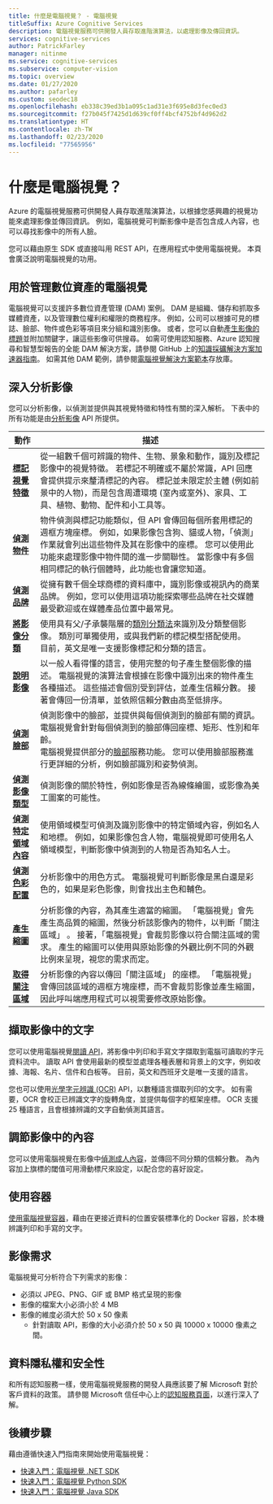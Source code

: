 ```yaml
---
title: 什麼是電腦視覺？ - 電腦視覺
titleSuffix: Azure Cognitive Services
description: 電腦視覺服務可供開發人員存取進階演算法，以處理影像及傳回資訊。
services: cognitive-services
author: PatrickFarley
manager: nitinme
ms.service: cognitive-services
ms.subservice: computer-vision
ms.topic: overview
ms.date: 01/27/2020
ms.author: pafarley
ms.custom: seodec18
ms.openlocfilehash: eb338c39ed3b1a095c1ad31e3f695e8d3fec0ed3
ms.sourcegitcommit: f27b045f7425d1d639cf0ff4bcf4752bf4d962d2
ms.translationtype: HT
ms.contentlocale: zh-TW
ms.lasthandoff: 02/23/2020
ms.locfileid: "77565956"
---
```

# <a name="what-is-computer-vision"></a>什麼是電腦視覺？

Azure 的電腦視覺服務可供開發人員存取進階演算法，以根據您感興趣的視覺功能來處理影像並傳回資訊。 例如，電腦視覺可判斷影像中是否包含成人內容，也可以尋找影像中的所有人臉。

您可以藉由原生 SDK 或直接叫用 REST API，在應用程式中使用電腦視覺。 本頁會廣泛說明電腦視覺的功用。

## <a name="computer-vision-for-digital-asset-management"></a>用於管理數位資產的電腦視覺

電腦視覺可以支援許多數位資產管理 (DAM) 案例。 DAM 是組織、儲存和抓取多媒體資產，以及管理數位權利和權限的商務程序。 例如，公司可以根據可見的標誌、臉部、物件或色彩等項目來分組和識別影像。 或者，您可以自動[產生影像的標題](./Tutorials/storage-lab-tutorial.md)並附加關鍵字，讓這些影像可供搜尋。 如需可使用認知服務、Azure 認知搜尋和智慧型報告的全能 DAM 解決方案，請參閱 GitHub 上的[知識採礦解決方案加速器指南](https://github.com/Azure-Samples/azure-search-knowledge-mining)。 如需其他 DAM 範例，請參閱[電腦視覺解決方案範本](https://github.com/Azure-Samples/Cognitive-Services-Vision-Solution-Templates)存放庫。

## <a name="analyze-images-for-insight"></a>深入分析影像

您可以分析影像，以偵測並提供與其視覺特徵和特性有關的深入解析。 下表中的所有功能是由[分析影像](https://westcentralus.dev.cognitive.microsoft.com/docs/services/5adf991815e1060e6355ad44/operations/56f91f2e778daf14a499e1fa) API 所提供。

| 動作 | 描述 |
| ------ | ----------- |
|**[標記視覺特徵](concept-tagging-images.md)**|從一組數千個可辨識的物件、生物、景象和動作，識別及標記影像中的視覺特徵。 若標記不明確或不屬於常識，API 回應會提供提示來釐清標記的內容。 標記並未限定於主體 (例如前景中的人物)，而是包含周遭環境 (室內或室外)、家具、工具、植物、動物、配件和小工具等。|
|**[偵測物件](concept-object-detection.md)**| 物件偵測與標記功能類似，但 API 會傳回每個所套用標記的週框方塊座標。 例如，如果影像包含狗、貓或人物，「偵測」作業就會列出這些物件及其在影像中的座標。 您可以使用此功能來處理影像中物件間的進一步關聯性。 當影像中有多個相同標記的執行個體時，此功能也會讓您知道。|
|**[偵測品牌](concept-brand-detection.md)**|從擁有數千個全球商標的資料庫中，識別影像或視訊內的商業品牌。 例如，您可以使用這項功能探索哪些品牌在社交媒體最受歡迎或在媒體產品位置中最常見。|
|**[將影像分類](concept-categorizing-images.md)**|使用具有父/子承襲階層的[類別分類法](Category-Taxonomy.md)來識別及分類整個影像。 類別可單獨使用，或與我們新的標記模型搭配使用。<br/>目前，英文是唯一支援影像標記和分類的語言。|
|**[說明影像](concept-describing-images.md)**|以一般人看得懂的語言，使用完整的句子產生整個影像的描述。 電腦視覺的演算法會根據在影像中識別出來的物件產生各種描述。 這些描述會個別受到評估，並產生信賴分數。 接著會傳回一份清單，並依照信賴分數由高至低排序。|
|**[偵測臉部](concept-detecting-faces.md)** |偵測影像中的臉部，並提供與每個偵測到的臉部有關的資訊。 電腦視覺會針對每個偵測到的臉部傳回座標、矩形、性別和年齡。<br/>電腦視覺提供部分的[臉部](/azure/cognitive-services/face/)服務功能。 您可以使用臉部服務進行更詳細的分析，例如臉部識別和姿勢偵測。|
|**[偵測影像類型](concept-detecting-image-types.md)**|偵測影像的關於特性，例如影像是否為線條繪圖，或影像為美工圖案的可能性。|
|**[偵測特定領域內容](concept-detecting-domain-content.md)**|使用領域模型可偵測及識別影像中的特定領域內容，例如名人和地標。 例如，如果影像包含人物，電腦視覺即可使用名人領域模型，判斷影像中偵測到的人物是否為知名人士。|
|**[偵測色彩配置](concept-detecting-color-schemes.md)**|分析影像中的用色方式。 電腦視覺可判斷影像是黑白還是彩色的，如果是彩色影像，則會找出主色和輔色。|
|**[產生縮圖](concept-generating-thumbnails.md)**|分析影像的內容，為其產生適當的縮圖。 「電腦視覺」會先產生高品質的縮圖，然後分析該影像內的物件，以判斷「關注區域」  。 接著，「電腦視覺」會裁剪影像以符合關注區域的需求。 產生的縮圖可以使用與原始影像的外觀比例不同的外觀比例來呈現，視您的需求而定。|
|**[取得關注區域](concept-generating-thumbnails.md#area-of-interest)**|分析影像的內容以傳回「關注區域」  的座標。 「電腦視覺」會傳回該區域的週框方塊座標，而不會裁剪影像並產生縮圖，因此呼叫端應用程式可以視需要修改原始影像。|

## <a name="extract-text-from-images"></a>擷取影像中的文字

您可以使用電腦視覺[閱讀 API](concept-recognizing-text.md#read-api)，將影像中列印和手寫文字擷取到電腦可讀取的字元資料流中。 讀取 API 會使用最新的模型並處理各種表層和背景上的文字，例如收據、海報、名片、信件和白板等。 目前，英文和西班牙文是唯一支援的語言。

您也可以使用[光學字元辨識 (OCR)](concept-recognizing-text.md#ocr-optical-character-recognition-api) API，以數種語言擷取列印的文字。 如有需要，OCR 會校正已辨識文字的旋轉角度，並提供每個字的框架座標。 OCR 支援 25 種語言，且會根據辨識的文字自動偵測其語言。

## <a name="moderate-content-in-images"></a>調節影像中的內容

您可以使用電腦視覺在影像中[偵測成人內容](concept-detecting-adult-content.md)，並傳回不同分類的信賴分數。 為內容加上旗標的閾值可用滑動標尺來設定，以配合您的喜好設定。

## <a name="use-containers"></a>使用容器

[使用電腦視覺容器](computer-vision-how-to-install-containers.md)，藉由在更接近資料的位置安裝標準化的 Docker 容器，於本機辨識列印和手寫的文字。

## <a name="image-requirements"></a>影像需求

電腦視覺可分析符合下列需求的影像：

- 必須以 JPEG、PNG、GIF 或 BMP 格式呈現的影像
- 影像的檔案大小必須小於 4 MB
- 影像的維度必須大於 50 x 50 像素
  - 針對讀取 API，影像的大小必須介於 50 x 50 與 10000 x 10000 像素之間。

## <a name="data-privacy-and-security"></a>資料隱私權和安全性

和所有認知服務一樣，使用電腦視覺服務的開發人員應該要了解 Microsoft 對於客戶資料的政策。 請參閱 Microsoft 信任中心上的[認知服務頁面](https://www.microsoft.com/trustcenter/cloudservices/cognitiveservices)，以進行深入了解。

## <a name="next-steps"></a>後續步驟

藉由遵循快速入門指南來開始使用電腦視覺：

- [快速入門：電腦視覺 .NET SDK](quickstarts-sdk/csharp-sdk.md)
- [快速入門：電腦視覺 Python SDK](quickstarts-sdk/python-sdk.md)
- [快速入門：電腦視覺 Java SDK](quickstarts-sdk/java-sdk.md)
